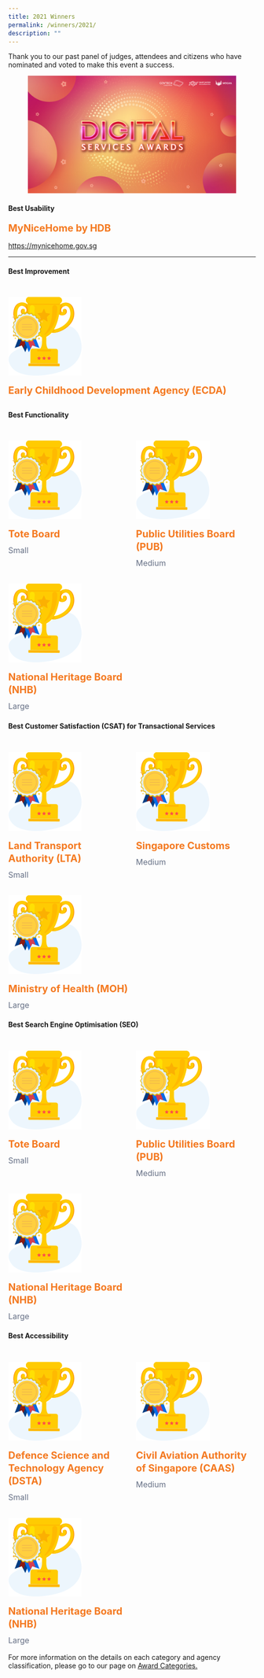 ```yaml
---
title: 2021 Winners
permalink: /winners/2021/
description: ""
---
```

<style type="text/css">
.content h4 {
    color: #B41E8E;
    font-weight: 700;
}
.winner {
    font-size: 1.25rem;
    color: #F47920;
    font-weight: 700;
    line-height: 1.3 !important;
    margin-top: 0;
	margin-bottom:8px;
}
.classification {
    font-size: 1rem;
    color: #667085;
    line-height: 1.5 !important;
}
.grid-container {
    display: grid;
    gap: 1rem;
	grid-template-columns: repeat(auto-fit, minmax(15rem, 3fr));
    justify-content: center;
	padding-top:12px;
}
.grid-container figure {
    margin-left: 0;
    margin-right: 16px;
}
.grid-container .media+.media {
    border: 0 none !important;
    margin-top: 0 !important;
    padding: 0 !important;
}
</style>
<p>Thank you to our past panel of judges, attendees and citizens who have nominated and voted to make this event a success.</p>
<div class="row is-multiline">
  <div class="col is-4">
    <figure class="image is-5by4"><img src="/images/digitalservicesawards.jpg"></figure>
  </div>
  <div class="col is-8">
    <h4>Best Usability</h4>
    <div class="winner">MyNiceHome by HDB</div>
    <p class="margin--top--none"><a target="_blank" href="mynicehome.gov.sg">https://mynicehome.gov.sg</a></p>
  </div>
</div>
<hr>
<h4 class="has-text-centered">Best Improvement</h4>
<div class="grid-container">
  <div>
    <article class="media">
      <figure class="media-left"> <img alt="" src="/images/trophy.svg"> </figure>
      <div class="media-content">
        <div class="content">
          <div class="winner">Early Childhood Development Agency (ECDA)</div>
        </div>
      </div>
    </article>
  </div>
</div>
<h4 class="has-text-centered">Best Functionality</h4>
<div class="grid-container">
  <article class="media">
    <figure class="media-left"> <img alt="" src="/images/trophy.svg"> </figure>
    <div class="media-content">
      <div class="content">
        <div class="winner">Tote Board</div>
        <div class="classification">Small</div>
      </div>
    </div>
  </article>
  <article class="media">
    <figure class="media-left"> <img alt="" src="/images/trophy.svg"> </figure>
    <div class="media-content">
      <div class="content">
        <div class="winner">Public Utilities Board (PUB)</div>
        <div class="classification">Medium</div>
      </div>
    </div>
  </article>
  <article class="media">
    <figure class="media-left"> <img alt="" src="/images/trophy.svg"> </figure>
    <div class="media-content">
      <div class="content">
        <div class="winner">National Heritage Board (NHB)</div>
        <div class="classification">Large</div>
      </div>
    </div>
  </article>
</div>
<h4 class="has-text-centered">Best Customer Satisfaction (CSAT) for Transactional Services</h4>
<div class="grid-container">
  <article class="media">
    <figure class="media-left"> <img alt="" src="/images/trophy.svg"> </figure>
    <div class="media-content">
      <div class="content">
        <div class="winner">Land Transport Authority (LTA)</div>
        <div class="classification">Small</div>
      </div>
    </div>
  </article>
  <article class="media">
    <figure class="media-left"> <img alt="" src="/images/trophy.svg"> </figure>
    <div class="media-content">
      <div class="content">
        <div class="winner">Singapore Customs</div>
        <div class="classification">Medium</div>
      </div>
    </div>
  </article>
  <article class="media">
    <figure class="media-left"> <img alt="" src="/images/trophy.svg"> </figure>
    <div class="media-content">
      <div class="content">
        <div class="winner">Ministry of Health (MOH)</div>
        <div class="classification">Large</div>
      </div>
    </div>
  </article>
</div>
<h4 class="has-text-centered">Best Search Engine Optimisation (SEO)</h4>
<div class="grid-container">
  <article class="media">
    <figure class="media-left"> <img alt="" src="/images/trophy.svg"> </figure>
    <div class="media-content">
      <div class="content">
        <div class="winner">Tote Board</div>
        <div class="classification">Small</div>
      </div>
    </div>
  </article>
  <article class="media">
    <figure class="media-left"> <img alt="" src="/images/trophy.svg"> </figure>
    <div class="media-content">
      <div class="content">
        <div class="winner">Public Utilities Board (PUB)</div>
        <div class="classification">Medium</div>
      </div>
    </div>
  </article>
  <article class="media">
    <figure class="media-left"> <img alt="" src="/images/trophy.svg"> </figure>
    <div class="media-content">
      <div class="content">
        <div class="winner">National Heritage Board (NHB)</div>
        <div class="classification">Large</div>
      </div>
    </div>
  </article>
</div>
<h4 class="has-text-centered">Best Accessibility</h4>
<div class="grid-container">
  <article class="media">
    <figure class="media-left"> <img alt="" src="/images/trophy.svg"> </figure>
    <div class="media-content">
      <div class="content">
        <div class="winner">Defence Science and Technology Agency (DSTA)</div>
        <div class="classification">Small</div>
      </div>
    </div>
  </article>
  <article class="media">
    <figure class="media-left"> <img alt="" src="/images/trophy.svg"> </figure>
    <div class="media-content">
      <div class="content">
        <div class="winner">Civil Aviation Authority of Singapore (CAAS)</div>
        <div class="classification">Medium</div>
      </div>
    </div>
  </article>
  <article class="media">
    <figure class="media-left"> <img alt="" src="/images/trophy.svg"> </figure>
    <div class="media-content">
      <div class="content">
        <div class="winner">National Heritage Board (NHB)</div>
        <div class="classification">Large</div>
      </div>
    </div>
  </article>
</div>
<p>For more information on the details on each category and agency classification, please go to our page on <a aria-label="Link to Award Categories page" href="/award-categories/">Award Categories.</a></p>